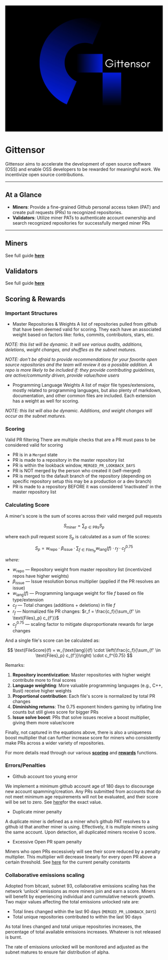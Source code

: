 <p align="center">
  <a href="https://gittensor.io/">
    <img src="assets/gt-w-name.jpg" alt="Gittensor Logo" width="800" />
  </a>
</p>

# Gittensor

Gittensor aims to accelerate the development of open source software (OSS) and enable OSS developers to be rewarded for meaningful work. We incentivize open source contributions.

---

## At a Glance

- **Miners**: Provide a fine-grained Github personal access token (PAT) and create pull requests (PRs) to recognized repositories.
- **Validators**: Utilize miner PATs to authenticate account ownership and search recognized repositories for successfully merged miner PRs

---

## Miners

See full guide **[here](gittensor/miner/README.md)**

## Validators

See full guide **[here](gittensor/validator/README.md)**

## Scoring & Rewards

### Important Structures

- Master Repositories & Weights
  A list of repositories pulled from github that have been deemed valid for scoring. They each have an associated weight based on factors like: forks, commits, contributors, stars, etc.

_NOTE: this list will be dynamic. It will see various audits, additions, deletions, weight changes, and shuffles as the subnet matures._

_NOTE: don’t be afraid to provide recommendations for your favorite open source repositories and the team will review it as a possible addition. A repo is more likely to be included if: they provide contributing guidelines, are active/community driven, provide value/have users_

- Programming Language Weights
  A list of major file types/extensions, mostly related to programming languages, but also plenty of markdown, documentation, and other common files are included. Each extension has a weight as well for scoring.

_NOTE: this list will also be dynamic. Additions, and weight changes will occur as the subnet matures._

### Scoring

Valid PR filtering
There are multiple checks that are a PR must pass to be considered valid for scoring

- PR is in a `Merged` state
- PR is made to a repository in the master repository list
- PR is within the lookback window, `MERGED_PR_LOOKBACK_DAYS`
- PR is NOT merged by the person who created it (self-merged)
- PR is merged to the dafault branch of the repository (depending on specific repository setup this may be a production or a dev branch)
- PR is made to a repository BEFORE it was considered ‘inactivated’ in the master repository list

### Calculating Score

A miner's score is the sum of scores across their valid merged pull requests

$$
S_{\text{miner}} = \sum_{p \in \text{PRs}} S_p
$$

where each pull request score $S_p$ is calculated as a sum of file scores:

$$
S_p = w_{\text{repo}} \cdot \beta_{\text{issue}} \cdot \sum_{f \in \text{Files}_p} w_{\text{lang}}(f) \cdot r_f \cdot c_f^{0.75}
$$

_where:_

- $w_{\text{repo}}$ — Repository weight from master repository list (incentivized repos have higher weights)
- $\beta_{\text{issue}}$ — Issue resolution bonus multiplier (applied if the PR resolves an issue)
- $w_{\text{lang}}(f)$ — Programming language weight for file $f$ based on file type/extension
- $c_f$ — Total changes (additions + deletions) in file $f$
- $r_f$ — Normalized file PR changes: $r_f = \frac{c_f}{\sum_{f' \in \text{Files}_p} c_{f'}}$
- $c_f^{0.75}$ — scaling factor to mitigate disproportionate rewards for large changes

And a single file's score can be calculated as:

$$
\text{FileScore}(f) = w_{\text{lang}}(f) \cdot \left(\frac{c_f}{\sum_{f' \in \text{Files}_p} c_{f'}}\right) \cdot c_f^{0.75}
$$

Remarks:

1. **Repository incentivization**: Master repositories with higher weight contribute more to final scores
2. **Language weighting**: More valuable programming languages (e.g., C++, Rust) receive higher weights
3. **Proportional contribution**: Each file's score is normalized by total PR changes
4. **Diminishing returns**: The $0.75$ exponent hinders gaming by inflating line counts but still gives score for bigger PRs
5. **Issue solve boost**: PRs that solve issues receive a boost multiplier, giving them more value/score

Finally, not captured in the equations above, there is also a uniqueness boost multiplier that can further increase score for miners who consistently make PRs across a wider variety of repositories.

For more details read through our various **[scoring](gittensor/validator/evaluation/scoring.py)** and **[rewards](gittensor/validator/evaluation/reward.py)** functions.

### Errors/Penalties

- Github account too young error

We implement a minimum github account age of 180 days to discourage new account spamming/creation. Any PRs submitted from accounts that do not meet minimum age requirements will not be evaluated, and their score will be set to zero. See [here](gittensor/constants.py)for the exact value.

- Duplicate miner penalty

A duplicate miner is defined as a miner who’s github PAT resolves to a github id that another miner is using. Effectively, it is multiple miners using the same account. Upon detection, all duplicated miners receive 0 score.

- Excessive Open PR spam penalty

Miners who open PRs excessively will see their score reduced by a penalty multiplier. This multiplier will decrease linearly for every open PR above a certain threshold. See [here](gittensor/constants.py) for the current penalty constants

### Collaborative emissions scaling

Adopted from bitcast, subnet 93, collaborative emissions scaling has the network ‘unlock’ emissions as more miners join and earn a score. Miners will benefit by experiencing individual and cummulative network growth. Two major values affecting the total emissions unlocked rate are:

- Total lines changed within the last 90 days (`MERGED_PR_LOOKBACK_DAYS`)
- Total unique repositories contributed to within the last 90 days

As total lines changed and total unique repositories increases, the percentage of total available emissions increases. Whatever is not released is burnt.

The rate of emissions unlocked will be monitored and adjusted as the subnet matures to ensure fair distribution of alpha.
